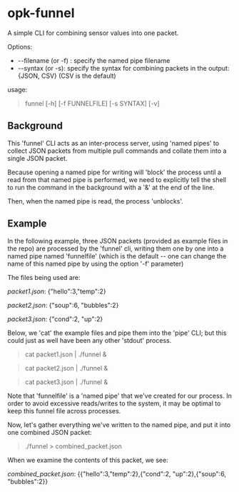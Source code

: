 # opk-funnel 

A simple CLI for combining sensor values into one packet.

Options:

- --filename (or -f) : specify the named pipe filename
- --syntax (or -s): specify the syntax for combining packets in the output:  {JSON, CSV} (CSV is the default)

usage: 

> funnel [-h] [-f FUNNELFILE] [-s SYNTAX] [-v]


## Background

This 'funnel' CLI acts as an inter-process server, using 'named pipes' to collect JSON packets from multiple pull commands and collate them into a single JSON packet. 

Because opening a named pipe for writing will 'block' the process until a read from that named pipe is performed, we need to explicitly tell the shell to run the command in the background with a '&' at the end of the line.

Then, when the named pipe is read, the process 'unblocks'.

## Example

In the following example, three JSON packets (provided as example files in the repo) are processed by the 'funnel' cli, writing them one by one into a named pipe named 'funnelfile' (which is the default -- one can change the name of this named pipe by using the option '-f' parameter)

The files being used are:

*packet1.json*:  {"hello":3,"temp":2}

*packet2.json*:  {"soup":6, "bubbles":2}

*packet3.json*:  {"cond":2, "up":2}

Below, we 'cat' the example files and pipe them into the 'pipe' CLI; but this could just as well have been any other 'stdout' process.

> cat packet1.json | ./funnel &

> cat packet2.json | ./funnel &

> cat packet3.json | ./funnel &

Note that 'funnelfile' is a 'named pipe' that we've created for our process.  In order to avoid excessive reads/writes to the system, it may be optimal to keep this funnel file across processes. 

Now, let's gather everything we've written to the named pipe, and put it into one combined JSON packet:

> ./funnel > combined_packet.json

When we examine the contents of this packet, we see:

*combined_packet.json*: {{"hello":3,"temp":2},{"cond":2, "up":2},{"soup":6, "bubbles":2}}
